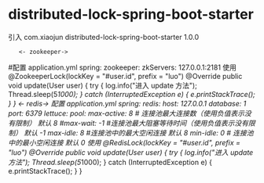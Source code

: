 # distributed-lock-spring-boot-starter
引入
        <dependency>
            <groupId>com.xiaojun</groupId>
            <artifactId>distributed-lock-spring-boot-starter</artifactId>
            <version>1.0.0</version>
        </dependency>
        
       <- zookeeper->
#配置 application.yml
 spring:
  zookeeper:
    zkServers: 127.0.0.1:2181
使用
    @ZookeeperLock(lockKey = "#user.id", prefix = "luo")
    @Override
    public void update(User user) {
        try {
            log.info("进入 update 方法");
            Thread.sleep(5*1000);
        } catch (InterruptedException e) {
            e.printStackTrace();
        }
    }
    <- redis->
配置 application.yml
 spring:
  redis:
    host: 127.0.0.1
    database: 1
    port: 6379
    lettuce:
      pool:
        max-active: 8 # 连接池最大连接数（使用负值表示没有限制） 默认 8
        #max-wait: -1 #连接池最大阻塞等待时间（使用负值表示没有限制） 默认 -1
        max-idle: 8 #连接池中的最大空闲连接 默认 8
        min-idle: 0 # 连接池中的最小空闲连接 默认 0
使用
    @RedisLock(lockKey = "#user.id", prefix = "luo")
    @Override
    public void update(User user) {
        try {
            log.info("进入 update 方法");
            Thread.sleep(5*1000);
        } catch (InterruptedException e) {
            e.printStackTrace();
        }
    }
